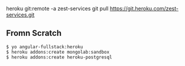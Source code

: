 heroku git:remote -a zest-services
git pull https://git.heroku.com/zest-services.git

## Fromn Scratch

```
$ yo angular-fullstack:heroku
$ heroku addons:create mongolab:sandbox
$ heroku addons:create heroku-postgresql
```